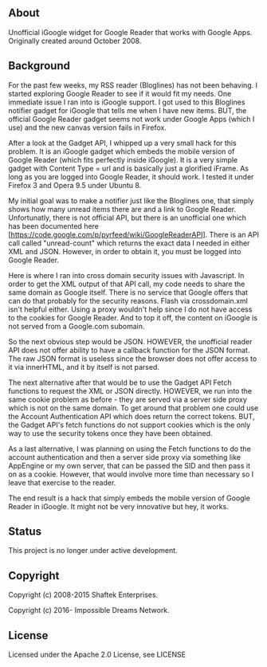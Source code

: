 About
-----
Unofficial iGoogle widget for Google Reader that works with Google Apps. Originally created around October 2008.

Background
----------
For the past few weeks, my RSS reader (Bloglines) has not been behaving. I started exploring Google Reader to see if it would fit my needs. One immediate issue I ran into is iGoogle support. I got used to this Bloglines notifier gadget for iGoogle that tells me when I have new items. BUT, the official Google Reader gadget seems not work under Google Apps (which I use) and the new canvas version fails in Firefox.

After a look at the Gadget API, I whipped up a very small hack for this problem. It is an iGoogle gadget which embeds the mobile version of Google Reader (which fits perfectly inside iGoogle). It is a very simple gadget with Content Type = url and is basically just a glorified iFrame. As long as you are logged into Google Reader, it should work. I tested it under Firefox 3 and Opera 9.5 under Ubuntu 8.

My initial goal was to make a notifier just like the Bloglines one, that simply shows how many unread items there are and a link to Google Reader. Unfortunatly, there is not official API, but there is an unofficial one which has been documented here [https://code.google.com/p/pyrfeed/wiki/GoogleReaderAPI]. There is an API call called "unread-count" which returns the exact data I needed in either XML and JSON. However, in order to obtain it, you must be logged into Google Reader.

Here is where I ran into cross domain security issues with Javascript. In order to get the XML output of that API call, my code needs to share the same domain as Google itself. There is no service that Google offers that can do that probably for the security reasons. Flash via crossdomain.xml isn't helpful either. Using a proxy wouldn't help since I do not have access to the cookies for Google Reader. And to top it off, the content on iGoogle is not served from a Google.com subomain.

So the next obvious step would be JSON. HOWEVER, the unofficial reader API does not offer ability to have a callback function for the JSON format. The raw JSON format is useless since the browser does not offer access to it via innerHTML, and it by itself is not parsed.

The next alternative after that would be to use the Gadget API Fetch functions to request the XML or JSON directly. HOWEVER, we run into the same cookie problem as before - they are served via a server side proxy which is not on the same domain. To get around that problem one could use the Account Authentication API which does return the correct tokens. BUT, the Gadget API's fetch functions do not support cookies which is the only way to use the security tokens once they have been obtained.

As a last alternative, I was planning on using the Fetch functions to do the account authentication and then a server side proxy via something like AppEngine or my own server, that can be passed the SID and then pass it on as a cookie. However, that would involve more time than necessary so I leave that exercise to the reader.

The end result is a hack that simply embeds the mobile version of Google Reader in iGoogle. It might not be very innovative but hey, it works.

Status
------
This project is no longer under active development.

Copyright
---------
Copyright (c) 2008-2015 Shaftek Enterprises.

Copyright (c) 2016- Impossible Dreams Network.

License
-------
Licensed under the Apache 2.0 License, see LICENSE
